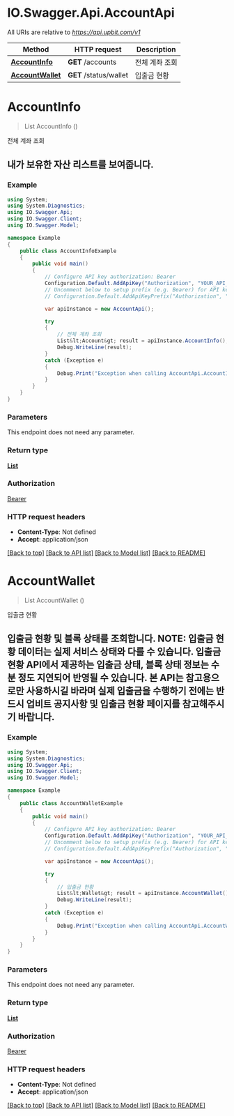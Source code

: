 # IO.Swagger.Api.AccountApi

All URIs are relative to *https://api.upbit.com/v1*

Method | HTTP request | Description
------------- | ------------- | -------------
[**AccountInfo**](AccountApi.md#accountinfo) | **GET** /accounts | 전체 계좌 조회
[**AccountWallet**](AccountApi.md#accountwallet) | **GET** /status/wallet | 입출금 현황


<a name="accountinfo"></a>
# **AccountInfo**
> List<Account> AccountInfo ()

전체 계좌 조회

## 내가 보유한 자산 리스트를 보여줍니다. 

### Example
```csharp
using System;
using System.Diagnostics;
using IO.Swagger.Api;
using IO.Swagger.Client;
using IO.Swagger.Model;

namespace Example
{
    public class AccountInfoExample
    {
        public void main()
        {
            // Configure API key authorization: Bearer
            Configuration.Default.AddApiKey("Authorization", "YOUR_API_KEY");
            // Uncomment below to setup prefix (e.g. Bearer) for API key, if needed
            // Configuration.Default.AddApiKeyPrefix("Authorization", "Bearer");

            var apiInstance = new AccountApi();

            try
            {
                // 전체 계좌 조회
                List&lt;Account&gt; result = apiInstance.AccountInfo();
                Debug.WriteLine(result);
            }
            catch (Exception e)
            {
                Debug.Print("Exception when calling AccountApi.AccountInfo: " + e.Message );
            }
        }
    }
}
```

### Parameters
This endpoint does not need any parameter.

### Return type

[**List<Account>**](Account.md)

### Authorization

[Bearer](../README.md#Bearer)

### HTTP request headers

 - **Content-Type**: Not defined
 - **Accept**: application/json

[[Back to top]](#) [[Back to API list]](../README.md#documentation-for-api-endpoints) [[Back to Model list]](../README.md#documentation-for-models) [[Back to README]](../README.md)

<a name="accountwallet"></a>
# **AccountWallet**
> List<Wallet> AccountWallet ()

입출금 현황

## 입출금 현황 및 블록 상태를 조회합니다. **NOTE**: 입출금 현황 데이터는 실제 서비스 상태와 다를 수 있습니다. 입출금 현황 API에서 제공하는 입출금 상태, 블록 상태 정보는 수 분 정도 지연되어 반영될 수 있습니다. 본 API는 참고용으로만 사용하시길 바라며 실제 입출금을 수행하기 전에는 반드시 업비트 공지사항 및 입출금 현황 페이지를 참고해주시기 바랍니다. 

### Example
```csharp
using System;
using System.Diagnostics;
using IO.Swagger.Api;
using IO.Swagger.Client;
using IO.Swagger.Model;

namespace Example
{
    public class AccountWalletExample
    {
        public void main()
        {
            // Configure API key authorization: Bearer
            Configuration.Default.AddApiKey("Authorization", "YOUR_API_KEY");
            // Uncomment below to setup prefix (e.g. Bearer) for API key, if needed
            // Configuration.Default.AddApiKeyPrefix("Authorization", "Bearer");

            var apiInstance = new AccountApi();

            try
            {
                // 입출금 현황
                List&lt;Wallet&gt; result = apiInstance.AccountWallet();
                Debug.WriteLine(result);
            }
            catch (Exception e)
            {
                Debug.Print("Exception when calling AccountApi.AccountWallet: " + e.Message );
            }
        }
    }
}
```

### Parameters
This endpoint does not need any parameter.

### Return type

[**List<Wallet>**](Wallet.md)

### Authorization

[Bearer](../README.md#Bearer)

### HTTP request headers

 - **Content-Type**: Not defined
 - **Accept**: application/json

[[Back to top]](#) [[Back to API list]](../README.md#documentation-for-api-endpoints) [[Back to Model list]](../README.md#documentation-for-models) [[Back to README]](../README.md)

